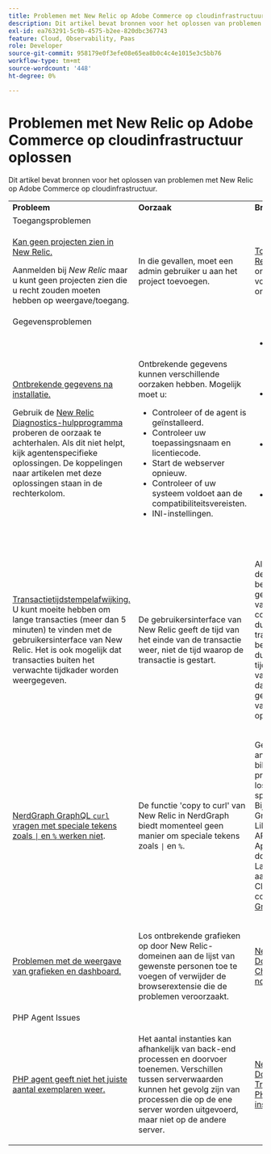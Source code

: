 ```yaml
---
title: Problemen met New Relic op Adobe Commerce op cloudinfrastructuur oplossen
description: Dit artikel bevat bronnen voor het oplossen van problemen met New Relic op Adobe Commerce op cloudinfrastructuur.
exl-id: ea763291-5c9b-4575-b2ee-820dbc367743
feature: Cloud, Observability, Paas
role: Developer
source-git-commit: 958179e0f3efe08e65ea8b0c4c4e1015e3c5bb76
workflow-type: tm+mt
source-wordcount: '448'
ht-degree: 0%

---
```


# Problemen met New Relic op Adobe Commerce op cloudinfrastructuur oplossen

Dit artikel bevat bronnen voor het oplossen van problemen met New Relic op Adobe Commerce op cloudinfrastructuur.

<table>
<tbody>
<tr>
<td class="wysiwyg-text-align-center"><strong>Probleem</strong></td>
<td class="wysiwyg-text-align-center"><strong>Oorzaak</strong></td>
<td class="wysiwyg-text-align-center"><strong>Bronnen</strong></td>
</tr>
<tr>
<td class="wysiwyg-text-align-center" colspan="3">Toegangsproblemen</td>
</tr>
<tr>
<td>
<p><u>Kan geen projecten zien in New Relic.</u></p>
<p>Aanmelden bij <em>New Relic</em> maar u kunt geen projecten zien die u recht zouden moeten hebben op weergave/toegang.</p>
</td>
<td>
<p>In die gevallen, moet een admin gebruiker u aan het project toevoegen.</p>
</td>
<td>
<p><a href="https://experienceleague.adobe.com/docs/commerce-knowledge-base/kb/faq/access-new-relic-services.html">Toegang tot New Relic-services</a> in onze kennisbasis voor ondersteuning.</p>
</td>
</tr>
<tr>
<td class="wysiwyg-text-align-center" colspan="3">Gegevensproblemen</td>
</tr>
<tr>
<td>
<p><u>Ontbrekende gegevens na installatie.</u></p>
<p>Gebruik de <a href="https://docs.newrelic.com/docs/agents/manage-apm-agents/troubleshooting/new-relic-diagnostics">New Relic Diagnostics-hulpprogramma</a> proberen de oorzaak te achterhalen. Als dit niet helpt, kijk agentenspecifieke oplossingen. De koppelingen naar artikelen met deze oplossingen staan in de rechterkolom.</p>
</td>
<td>
<p>Ontbrekende gegevens kunnen verschillende oorzaken hebben. Mogelijk moet u:</p>
<ul>
<li>Controleer of de agent is geïnstalleerd.</li>
<li>Controleer uw toepassingsnaam en licentiecode.</li>
<li>Start de webserver opnieuw.</li>
<li>Controleer of uw systeem voldoet aan de compatibiliteitsvereisten.</li>
<li>INI-instellingen.</li>
</ul>
</td>
<td>
<ul>
<li><a href="https://docs.newrelic.com/docs/agents/manage-apm-agents/troubleshooting/not-seeing-data#apm-agents">New Relic Documentation &gt; APM Agents &gt; Not Seing Data</a></li>
<li><a href="https://docs.newrelic.com/docs/agents/manage-apm-agents/troubleshooting/not-seeing-data#browser-agent">New Relic Documentation &gt; New Relic Browser &gt; Not Seing Data</a></li>
<li><a href="https://docs.newrelic.com/docs/agents/manage-apm-agents/troubleshooting/not-seeing-data#infrastructure-agents">New Relic Documentation &gt; New Relic Infrastructure &gt; Not Seing Data</a></li>
<li><a href="https://docs.newrelic.com/docs/agents/manage-apm-agents/troubleshooting/not-seeing-data#mobile-agents">New Relic Documentation &gt; New Relic Mobile &gt; Not Seing Data</a></li>
</ul>
</td>
</tr>
<tr>
<td>
<p><u>Transactietijdstempelafwijking.</u> U kunt moeite hebben om lange transacties (meer dan 5 minuten) te vinden met de gebruikersinterface van New Relic. Het is ook mogelijk dat transacties buiten het verwachte tijdkader worden weergegeven.</p>
</td>
<td>
<p>De gebruikersinterface van New Relic geeft de tijd van het einde van de transactie weer, niet de tijd waarop de transactie is gestart.</p>
</td>
<td>
<p>Als u het begin van de transactie wilt berekenen met de gebruikersinterface van New Relic, controleert u de duur van de transactie. Trek het bedrag voor de duur af van het tijdstempel (einde van de transactie) dat door de gebruikersinterface van New Relic is opgegeven.</p>
</td>
</tr>
<tr>
<td>
<p><u>NerdGraph GraphQL <code>curl</code> vragen met speciale tekens zoals <code>|</code> en <code>%</code> werken niet</u>.</p>
</td>
<td>
<p>De functie 'copy to curl' van New Relic in NerdGraph biedt momenteel geen manier om speciale tekens zoals <code>|</code> en <code>%</code>.</p>
</td>
<td>
<p>Gebruik een andere API-bibliotheek om het probleem op te lossen met speciale tekens. Bijvoorbeeld GraphQLClient Library for Graphql API on Python, of Apache.commons door Java Language-aanroepen. Clientbibliotheken controleren op <a href="https://graphql.org/code/">GraphQL</a>.</p>
</td>
</tr>
<tr>
<td>
<p><u>Problemen met de weergave van grafieken en dashboard.</u></p>
</td>
<td>
<p>Los ontbrekende grafieken op door New Relic-domeinen aan de lijst van gewenste personen toe te voegen of verwijder de browserextensie die de problemen veroorzaakt.</p>
</td>
<td>
<p><a href="https://docs.newrelic.com/docs/apm/new-relic-apm/troubleshooting/charts-missing-or-do-not-render">New Relic Documentation &gt; Charts missing or not render</a> </p>
</td>
</tr>
<tr>
<td class="wysiwyg-text-align-center" colspan="3">PHP Agent Issues</td>
</tr>
<tr>
<td>
<p><u>PHP agent geeft niet het juiste aantal exemplaren weer.</u></p>
</td>
<td>
<p>Het aantal instanties kan afhankelijk van back-end processen en doorvoer toenemen. Verschillen tussen serverwaarden kunnen het gevolg zijn van processen die op de ene server worden uitgevoerd, maar niet op de andere server.</p>
</td>
<td>
<p><a href="https://docs.newrelic.com/docs/agents/php-agent/troubleshooting/troubleshoot-php-agent-instance-count">New Relic Documentation &gt; Troubleshoot the PHP agent instance count</a> </p>
</td>
</tr>
</tbody>
</table>
